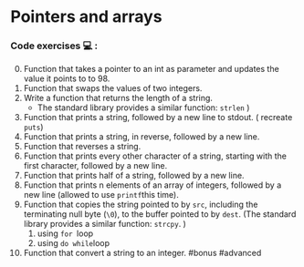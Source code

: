 # Pointers and arrays

### Code exercises :computer: :

0. Function that takes a pointer to an int as parameter and updates the value it points to to 98.
1. Function that swaps the values of two integers.
2. Write a function that returns the length of a string.  
   - The standard library provides a similar function: `strlen` )
3. Function that prints a string, followed by a new line to stdout. ( recreate `puts`)
4. Function that prints a string, in reverse, followed by a new line.
5. Function that reverses a string.
6. Function that prints every other character of a string, starting with the first character, followed by a new line.
7. Function that prints half of a string, followed by a new line.
8. Function that prints n elements of an array of integers, followed by a new line  (allowed to use `printf`this time).
9. Function that copies the string pointed to by `src`, including the terminating null byte (`\0`), to the buffer pointed to by `dest`. (The standard library provides a similar function: `strcpy`. )
   1. using `for `loop
   2. using `do while`loop
10. Function that convert a string to an integer. #bonus #advanced